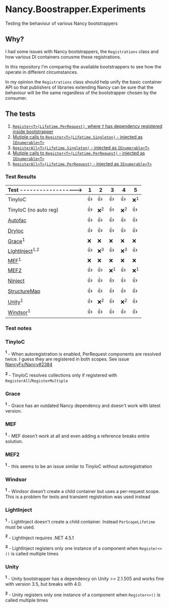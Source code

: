 # Nancy.Boostrapper.Experiments
Testing the behaviour of various Nancy bootstrappers

## Why?

I had some issues with Nancy bootstrappers, the `Registrations` class and how various DI containers conusme these registrations.

In this repository I'm comparing the available bootstrappers to see how the operate in different circumstances.

In my opinion the `Registrations` class should help unify the basic container API so that publishers of libraries extending Nancy
can be sure that the behaviour will be the same regardless of the bootstrapper chosen by the consumer.

## The tests

1. [`Register<T>(Lifetime.PerRequest)`, where `T` has dependency registered inside bootstrapper](https://github.com/tpluscode/Nancy.Boostrapper.Experiments/blob/master/Nancy.Bootstrapper.TestSubjects/Test1.cs)
2. [Mutiple calls to `Register<T>(Lifetime.Singleton)` - injected as `IEnumerable<T>`](https://github.com/tpluscode/Nancy.Boostrapper.Experiments/blob/master/Nancy.Bootstrapper.TestSubjects/Test2.cs)
3. [`RegisterAll<T>(Lifetime.Singleton)` - injected as `IEnumerable<T>`](https://github.com/tpluscode/Nancy.Boostrapper.Experiments/blob/master/Nancy.Bootstrapper.TestSubjects/Test3.cs)
4. [Mutiple calls to `Register<T>(Lifetime.PerRequest)` - injected as `IEnumerable<T>`](https://github.com/tpluscode/Nancy.Boostrapper.Experiments/blob/master/Nancy.Bootstrapper.TestSubjects/Test4.cs)
5. [`RegisterAll<T>(Lifetime.PerRequest)` - injected as `IEnumerable<T>`](https://github.com/tpluscode/Nancy.Boostrapper.Experiments/blob/master/Nancy.Bootstrapper.TestSubjects/Test5.cs)

### Test Results

| Test ------------------>                 | 1  | 2             | 3             | 4             | 5             |
| ---------------------------------------- |----|---------------|---------------|---------------|---------------| 
| TinyIoC                                  |:+1:|:+1:           |:+1:           |:+1:           |:x:<sup>1</sup>|
| TinyIoC (no auto reg)                    |:+1:|:x:<sup>2</sup>|:+1:           |:x:<sup>2</sup>|:+1:           |
| [Autofac][Autofac]                       |:+1:|:+1:           |:+1:           |:+1:           |:+1:           |
| [DryIoc][DryIoc]                         |:+1:|:+1:           |:+1:           |:+1:           |:+1:           |
| [Grace][Grace]<sup>1</sup>               |:x: |:x:            |:x:            |:x:            |:x:            |
| [LightInject][LightInject]<sup>1,2</sup> |:+1:|:x:<sup>3</sup>|:+1:           |:x:<sup>3</sup>|:+1:           |
| [MEF][MEF]<sup>1</sup>                   |:x: |:x:            |:x:            |:x:            |:x:            |
| [MEF2][MEF2]                             |:+1:|:+1:           |:x:<sup>1</sup>|:+1:           |:x:<sup>1</sup>|
| [Ninject][Ninject]                       |:+1:|:+1:           |:+1:           |:+1:           |:+1:           |
| [StructureMap][StructureMap]             |:+1:|:+1:           |:+1:           |:+1:           |:+1:           |
| [Unity][Unity]<sup>1</sup>               |:+1:|:x:<sup>2</sup>|:+1:           |:x:<sup>2</sup>|:+1:           |
| [Windsor][Windsor]<sup>1</sup>           |:+1:|:+1:           |:+1:           |:+1:           |:+1:           |

### Test notes

### TinyIoC

**<sup>1</sup>** - When autoregistration is enabled, PerRequest components are resolved twice. I guess they are registered in both scopes. See issue [NancyFx/Nancy#2384](https://github.com/NancyFx/Nancy/issues/2384)

**<sup>2</sup>** - TinyIoC resolves collections only if registered with `RegisterAll`/`RegisterMultiple`

### Grace

**<sup>1</sup>** - Grace has an outdated Nancy dependency and doesn't work with latest version.

### MEF

**<sup>1</sup>** - MEF doesn't work at all and even adding a reference breaks entire solution.

### MEF2

**<sup>1</sup>** - this seems to be an issue similar to TinyIoC without autoregistration

### Windsor

**<sup>1</sup>** - Windsor doesn't create a child container but uses a per-request scope. This is a problem for tests and transient registration was used instead

### LightInject 

**<sup>1</sup>** - LightInject doesn't create a child container. Instead `PerScopeLifetime` must be used. 

**<sup>2</sup>** - LightInject requires .NET 4.5.1

**<sup>3</sup>** - LightInject registers only one instance of a component when `Register<>()` is called multiple times

### Unity

**<sup>1</sup>** - Unity bootstrapper has a dependency on Unity >= 2.1.505 and works fine with version 3.5, but breaks with 4.0.

**<sup>2</sup>** - Unity registers only one instance of a component when `Register<>()` is called multiple times

[Autofac]: https://github.com/NancyFx/Nancy.Bootstrappers.Autofac
[DryIoc]: https://github.com/lcssk8board/Nancy.Bootstrappers.DryIoc
[Grace]: https://github.com/ipjohnson/Nancy.Bootstrappers.Grace
[MEF]: https://github.com/wasabii/Nancy.Bootstrappers.Mef
[MEF2]: https://github.com/AaronShiels/Nancy.Bootstrappers.Mef2
[Ninject]: https://github.com/NancyFx/Nancy.Bootstrappers.Ninject
[StructureMap]: https://github.com/NancyFx/Nancy.Bootstrappers.StructureMap
[Unity]: https://github.com/NancyFx/Nancy.Bootstrappers.Unity
[Windsor]: https://github.com/NancyFx/Nancy.Bootstrappers.Windsor
[LightInject]: http://seesharper.github.io/LightInject/#nancy
